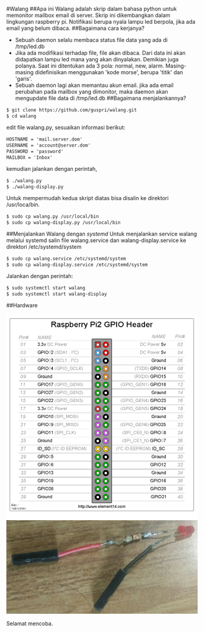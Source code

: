 #Walang
##Apa ini
Walang adalah skrip dalam bahasa python untuk memonitor mailbox email di server. Skrip ini dikembangkan dalam lingkungan raspberry pi. Notifikasi berupa nyala lampu led berpola, jika ada email yang belum dibaca.
##Bagaimana cara kerjanya?
- Sebuah daemon selalu membaca status file data yang ada di /tmp/led.db
- Jika ada modifikasi terhadap file, file akan dibaca. Dari data ini akan didapatkan lampu led mana yang akan dinyalakan. Demikian juga polanya. Saat ini ditentukan ada 3 pola: normal, new, alarm. Masing-masing didefinisikan menggunakan 'kode morse', berupa 'titik' dan 'garis'.
- Sebuah daemon lagi akan memantau akun email. jika ada email perubahan pada mailbox yang dimonitor, maka daemon akan mengupdate file data di /tmp/led.db
##Bagaimana menjalankannya?
```
$ git clone https://github.com/guspri/walang.git
$ cd walang
```
edit file walang.py, sesuaikan informasi berikut:
```
HOSTNAME = 'mail.server.dom'
USERNAME = 'account@server.dom'
PASSWORD = 'password'
MAILBOX = 'Inbox'
```
kemudian jalankan dengan perintah,
```
$ ./walang.py
$ ./walang-display.py
```

Untuk mempermudah kedua skript diatas bisa disalin ke direktori /usr/loca/bin.

```
$ sudo cp walang.py /usr/local/bin
$ sudo cp walang-display.py /usr/local/bin
```

##Menjalankan Walang dengan *systemd*
Untuk menjalankan service walang melalui systemd salin file walang.service dan walang-display.service ke direktori /etc/systemd/system

```
$ sudo cp walang.service /etc/systemd/system
$ sudo cp walang-display.service /etc/systemd/system
```
Jalankan dengan perintah:
```
$ sudo systemctl start walang
$ sudo systemctl start walang-display
```
##Hardware

![GPIO Raspberry Pi 2](/images/GPIO_Pi2.png)
![Rangkaian LED 1 Sederhana Satu Lampu](/images/simplecircuit.jpg)

Selamat mencoba.
